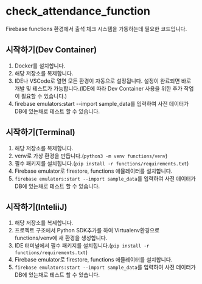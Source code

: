# check_attendance_function

Firebase functions 환경에서 출석 체크 시스템을 가동하는데 필요한 코드입니다.

## 시작하기(Dev Container)

1. Docker를 설치합니다.
2. 해당 저장소를 복제합니다.
3. IDE나 VSCode로 열면 모든 환경이 자동으로 설정됩니다. 설정이 완료되면 바로 개발 및 테스트가 가능합니다.(IDE에 따라 Dev Container 사용을 위한 추가 작업이 필요할 수 있습니다.)
4. firebase emulators:start --import sample_data를 입력하여 사전 데이터가 DB에 있는채로 테스트 할 수 있습니다.

## 시작하기(Terminal)

1. 해당 저장소를 복제합니다.
2. venv로 가상 환경을 만듭니다.(`python3 -m venv functions/venv`)
3. 필수 패키지를 설치힙니다.(`pip install -r functions/requirements.txt`)
4. Firebase emulator로 firestore, functions 에뮬레이터를 설치합니다.
5. `firebase emulators:start --import sample_data`를 입력하여 사전 데이터가 DB에 있는채로 테스트 할 수 있습니다.

## 시작하기(InteliiJ)

1. 해당 저장소를 복제합니다.
2. 프로젝트 구조에서 Python SDK추가를 하여 Virtualenv환경으로 functions/venv에 새 환경을 생성합니다.
3. IDE 터미널에서 필수 패키지를 설치힙니다.(`pip install -r functions/requirements.txt`)
4. Firebase emulator로 firestore, functions 에뮬레이터를 설치합니다.
5. `firebase emulators:start --import sample_data`를 입력하여 사전 데이터가 DB에 있는채로 테스트 할 수 있습니다.